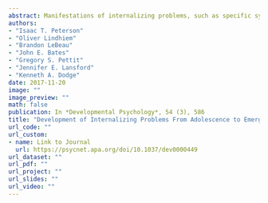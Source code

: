 ```yaml
---
abstract: Manifestations of internalizing problems, such as specific symptoms of anxiety and depression, can change across development, even if individuals show strong continuity in rank-order levels of internalizing problems. This illustrates the concept of heterotypic continuity, and raises the question of whether common measures might be construct-valid for one age but not another. This study examines mean-level changes in internalizing problems across a long span of development at the same time as accounting for heterotypic continuity by using age-appropriate, changing measures. Internalizing problems from age 14–24 were studied longitudinally in a community sample (N = 585), using Achenbach’s Youth Self-Report (YSR) and Young Adult Self-Report (YASR). Heterotypic continuity was evaluated with an item response theory (IRT) approach to vertical scaling, linking different measures over time to be on the same scale, as well as with a Thurstone scaling approach. With vertical scaling, internalizing problems peaked in mid-to-late adolescence and showed a group-level decrease from adolescence to early adulthood, a change that would not have been seen with the approach of using only age-common items. Individuals’ trajectories were sometimes different than would have been seen with the common-items approach. Findings support the importance of considering heterotypic continuity when examining development and vertical scaling to account for heterotypic continuity with changing measures.
authors: 
- "Isaac T. Peterson" 
- "Oliver Lindhiem" 
- "Brandon LeBeau" 
- "John E. Bates" 
- "Gregory S. Pettit"
- "Jennifer E. Lansford"
- "Kenneth A. Dodge"
date: 2017-11-20
image: ""
image_preview: ""
math: false
publication: In *Developmental Psychology*, 54 (3), 586
title: "Development of Internalizing Problems From Adolescence to Emerging Adulthood: Accounting for Heterotypic Continuity With Vertical Scaling"
url_code: ""
url_custom:
- name: Link to Journal
  url: https://psycnet.apa.org/doi/10.1037/dev0000449
url_dataset: ""
url_pdf: ""
url_project: ""
url_slides: ""
url_video: ""
---
```


